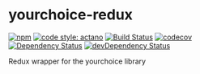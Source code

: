 # yourchoice-redux

[![npm](https://img.shields.io/npm/v/yourchoice-redux.svg)](https://www.npmjs.com/package/yourchoice-redux)
[![code style: actano](https://img.shields.io/badge/code%20style-actano-blue.svg)](https://www.npmjs.com/package/eslint-config-actano)
[![Build Status](https://travis-ci.org/actano/yourchoice-redux.svg?branch=master)](https://travis-ci.org/actano/yourchoice-redux)
[![codecov](https://codecov.io/gh/actano/yourchoice-redux/branch/master/graph/badge.svg)](https://codecov.io/gh/actano/yourchoice-redux)
[![Dependency Status](https://david-dm.org/actano/yourchoice-redux.svg)](https://david-dm.org/actano/yourchoice-redux)
[![devDependency Status](https://david-dm.org/actano/yourchoice-redux/dev-status.svg)](https://david-dm.org/actano/yourchoice-redux#info=devDependencies)

Redux wrapper for the yourchoice library
